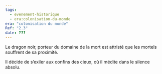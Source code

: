 ```yaml
---
tags:
  - evenement-historique
  - era:colonisation-du-monde
era: "colonisation du monde"
Ref: "2.3"
date: ???
---
```




Le dragon noir, porteur du domaine de la mort est attristé que les mortels souffrent de sa proximité.

Il décide de s’exiler aux confins des cieux, où il médite dans le silence absolu.